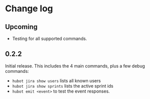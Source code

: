 # Change log

## Upcoming
* Testing for all supported commands.

## 0.2.2
Initial release. This includes the 4 main commands, plus a few debug commands:
  * `hubot jira show users` lists all known users
  * `hubot jira show sprints` lists the active sprint ids
  * `hubot emit <event>` to test the event responses.
